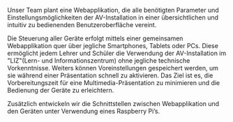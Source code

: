 Unser Team plant eine Webapplikation, die alle benötigten Parameter und Einstellungsmöglichkeiten der AV-Installation in einer übersichtlichen und intuitiv zu bedienenden Benutzeroberfläche vereint.

Die Steuerung aller Geräte erfolgt mittels einer gemeinsamen Webapplikation quer über jegliche Smartphones, Tablets oder PCs. Diese ermöglicht jedem Lehrer und Schüler die Verwendung der AV-Installation im "LIZ"(Lern- und Informationszentrum) ohne jegliche technische Vorkenntnisse. Weiters können Voreinstellungen gespeichert werden, um sie während einer Präsentation schnell zu aktivieren. Das Ziel ist es, die Vorbereitungszeit für eine Multimedia-Präsentation zu minimieren und die Bedienung der Geräte zu erleichtern.

Zusätzlich entwickeln wir die Schnittstellen zwischen Webapplikation und den Geräten unter Verwendung eines Raspberry Pi’s.
